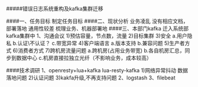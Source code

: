 #####错误日志系统重构及kafka集群迁移

####一、任务目标
    制定任务目标
####二、现状分析
    业务凌乱
    没有相应文档，部署落地
    通用性较差
    梳理业务、机器部署地
####三、本部门kafka 迁入系统部 kafka集群中
    1、沟通会议
        1)预估容量，节点数，流量
        2)目标集群
        3)安全
            a.用户隐私
            b.认证\不认证？
            c.带宽异常
        4)客户端语言
            a.版本支持
            b.兼容问题
        5)生产者方式
        6)消费者方式
        7)跨机房流量问题
           a.跨机房(占用业务带宽)
           b.各自机房汇总，同步到数据中心
           c.机房直接拉独立光纤（不影响业务，成本较高）

####技术调研
    1、openresty+lua+kafka  lua-resty-kafka
        1)网络异常抖动 数据落地问题
        2)认证问题
        3)kakfa升级,不再支持问题
    2、logstash
    3、filebeat
        










